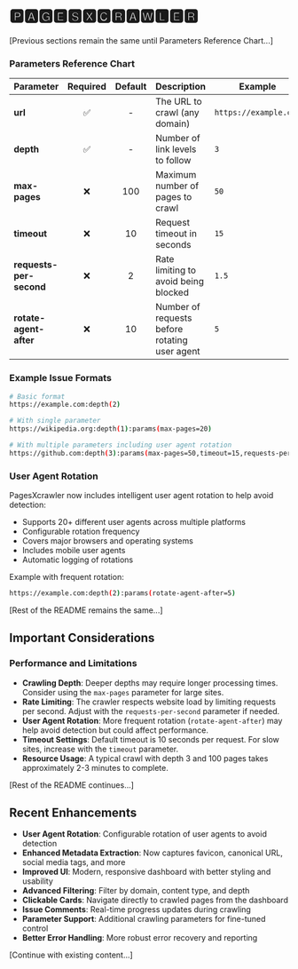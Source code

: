 # 🅿🅰🅶🅴🆂🆇🅲🆁🅰🆆🅻🅴🆁

[Previous sections remain the same until Parameters Reference Chart...]

### Parameters Reference Chart

| Parameter | Required | Default | Description | Example |
|-----------|:--------:|:-------:|-------------|----------|
| **url** | ✅ | - | The URL to crawl (any domain) | `https://example.com` |
| **depth** | ✅ | - | Number of link levels to follow | `3` |
| **max-pages** | ❌ | 100 | Maximum number of pages to crawl | `50` |
| **timeout** | ❌ | 10 | Request timeout in seconds | `15` |
| **requests-per-second** | ❌ | 2 | Rate limiting to avoid being blocked | `1.5` |
| **rotate-agent-after** | ❌ | 10 | Number of requests before rotating user agent | `5` |

### Example Issue Formats

```bash
# Basic format
https://example.com:depth(2)

# With single parameter
https://wikipedia.org:depth(1):params(max-pages=20)

# With multiple parameters including user agent rotation
https://github.com:depth(3):params(max-pages=50,timeout=15,requests-per-second=1,rotate-agent-after=5)
```

### User Agent Rotation

PagesXcrawler now includes intelligent user agent rotation to help avoid detection:

- Supports 20+ different user agents across multiple platforms
- Configurable rotation frequency
- Covers major browsers and operating systems
- Includes mobile user agents
- Automatic logging of rotations

Example with frequent rotation:
```bash
https://example.com:depth(2):params(rotate-agent-after=5)
```

[Rest of the README remains the same...]

## Important Considerations

### Performance and Limitations

- **Crawling Depth**: Deeper depths may require longer processing times. Consider using the `max-pages` parameter for large sites.
- **Rate Limiting**: The crawler respects website load by limiting requests per second. Adjust with the `requests-per-second` parameter if needed.
- **User Agent Rotation**: More frequent rotation (`rotate-agent-after`) may help avoid detection but could affect performance.
- **Timeout Settings**: Default timeout is 10 seconds per request. For slow sites, increase with the `timeout` parameter.
- **Resource Usage**: A typical crawl with depth 3 and 100 pages takes approximately 2-3 minutes to complete.

[Rest of the README continues...]

## Recent Enhancements

- **User Agent Rotation**: Configurable rotation of user agents to avoid detection
- **Enhanced Metadata Extraction**: Now captures favicon, canonical URL, social media tags, and more
- **Improved UI**: Modern, responsive dashboard with better styling and usability
- **Advanced Filtering**: Filter by domain, content type, and depth
- **Clickable Cards**: Navigate directly to crawled pages from the dashboard
- **Issue Comments**: Real-time progress updates during crawling
- **Parameter Support**: Additional crawling parameters for fine-tuned control
- **Better Error Handling**: More robust error recovery and reporting

[Continue with existing content...]
